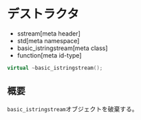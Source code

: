 # デストラクタ
* sstream[meta header]
* std[meta namespace]
* basic_istringstream[meta class]
* function[meta id-type]

```cpp
virtual ~basic_istringstream();
```

## 概要
`basic_istringstream`オブジェクトを破棄する。
